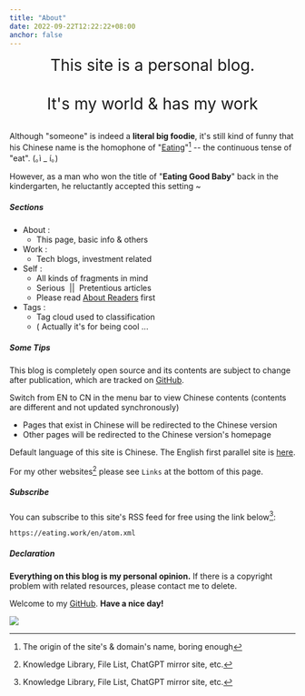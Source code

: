 ```yaml
---
title: "About"
date: 2022-09-22T12:22:22+08:00
anchor: false
---
```


<center><span style="font-size:28px">This site is a personal blog.   <br><br>It's my world & has my work</span></center>

<br>

Although "someone" is indeed a **literal big foodie**, it's still kind of funny that his Chinese name is the homophone of  "<u>Eating</u>"[^1] -- the continuous tense of "eat".  <span style="white-space: nowrap;">(｡ì _ í｡)</span>

However, as a man who won the title of "**Eating Good Baby**" back in the kindergarten, he reluctantly accepted this setting ~

##### Sections 

- About : 
	- This page, basic info & others
- Work : 
	- Tech blogs, investment related 
- Self : 
	- All kinds of fragments in mind
	- Serious &nbsp;|| &nbsp;Pretentious articles
	- Please read [About Readers](https://eating.work/en/useless/about-readers/) first
- Tags : 
	- Tag cloud used to classification
	- ( Actually it's for being cool ... 

##### Some Tips

This blog is completely open source and its contents are subject to change after publication, which are tracked on <a href="https://github.com/AlexLiu2022/blog-cn" target="_blank">GitHub</a>.

Switch from EN to CN in the menu bar to view Chinese contents (contents are different and not updated synchronously)

- Pages that exist in Chinese  will be redirected to the Chinese version
- Other pages will be redirected to the Chinese version's homepage

Default language of this site is Chinese. The English first parallel site is <a href="https://alex.liu.xyz" target="_blank">here</a>.

For my other websites[^2] please see `Links` at the bottom of this page.

##### Subscribe 
You can subscribe to this site's RSS feed for free using the link below[^2]:

```url
https://eating.work/en/atom.xml
```

##### Declaration

**Everything on this blog is my personal opinion.** If there is a copyright problem with related resources, please contact me to delete.<br>

Welcome to my <a href="https://github.com/AlexLiu2022" target="_blank">GitHub</a>. **Have a nice day!**

![](https://cdn.jsdelivr.net/gh/AlexLiu2022/resources/img/cloud.jpg)

[^1]: The origin of the site's & domain's name, boring enough
[^2]: Knowledge Library, File List, ChatGPT mirror site, etc.
[^3]: Usually through online services such as feedly or clients such as reeder



<style>
h1{
  margin: 0 !important;
}
.post-body {
margin-top: 2.5em !important;
}
#main {
	padding-top: 88px;
}

</style>

<script>
let title = document.querySelector('h1.post-title.p-name');
title.remove();
</script>